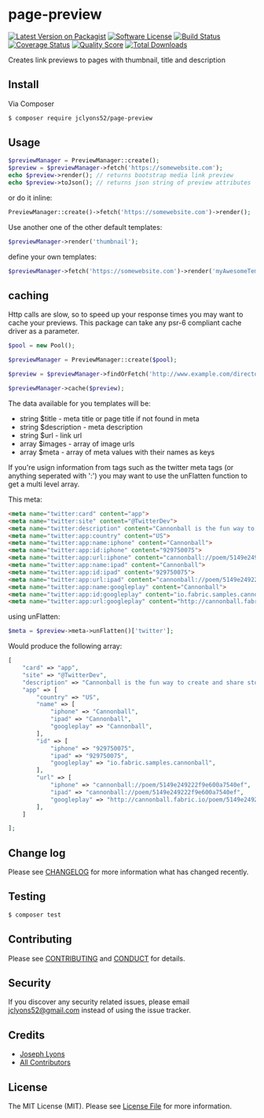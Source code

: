 # page-preview

[![Latest Version on Packagist][ico-version]][link-packagist]
[![Software License][ico-license]](LICENSE.md)
[![Build Status][ico-travis]][link-travis]
[![Coverage Status][ico-scrutinizer]][link-scrutinizer]
[![Quality Score][ico-code-quality]][link-code-quality]
[![Total Downloads][ico-downloads]][link-downloads]

Creates link previews to pages with thumbnail, title and description

## Install

Via Composer

``` bash
$ composer require jclyons52/page-preview
```

## Usage

``` php
$previewManager = PreviewManager::create();
$preview = $previewManager->fetch('https://somewebsite.com');
echo $preview->render(); // returns bootstrap media link preview
echo $preview->toJson(); // returns json string of preview attributes
```

or do it inline:

```php
PreviewManager::create()->fetch('https://somewebsite.com')->render();
```

Use another one of the other default templates:

```php
$previewManager->render('thumbnail');
```
define your own templates:

```php
$previewManager->fetch('https://somewebsite.com')->render('myAwesomeTemplate', '/path/to/template/directory');
```


## caching
Http calls are slow, so to speed up your response times you may want to cache your previews. 
This package can take any psr-6 compliant cache driver as a parameter. 

```php
$pool = new Pool();

$previewManager = PreviewManager::create($pool);

$preview = $previewManager->findOrFetch('http://www.example.com/directory');

$previewManager->cache($preview);
```

The data available for you templates will be:

- string $title       - meta title or page title if not found in meta
- string $description - meta description
- string $url         - link url
- array  $images      - array of image urls
- array  $meta        - array of meta values with their names as keys

If you're usign information from tags such as the twitter meta tags (or anything seperated with ':') you may want to use the unFlatten function to get a multi level array.

This meta:
```html
<meta name="twitter:card" content="app">
<meta name="twitter:site" content="@TwitterDev">
<meta name="twitter:description" content="Cannonball is the fun way to create and share stories and poems on your phone. Start with a beautiful image from the gallery, then choose words to complete the story and share it with friends.">
<meta name="twitter:app:country" content="US">
<meta name="twitter:app:name:iphone" content="Cannonball">
<meta name="twitter:app:id:iphone" content="929750075">
<meta name="twitter:app:url:iphone" content="cannonball://poem/5149e249222f9e600a7540ef">
<meta name="twitter:app:name:ipad" content="Cannonball">
<meta name="twitter:app:id:ipad" content="929750075">
<meta name="twitter:app:url:ipad" content="cannonball://poem/5149e249222f9e600a7540ef">
<meta name="twitter:app:name:googleplay" content="Cannonball">
<meta name="twitter:app:id:googleplay" content="io.fabric.samples.cannonball">
<meta name="twitter:app:url:googleplay" content="http://cannonball.fabric.io/poem/5149e249222f9e600a7540ef">
```

using unFlatten:
```php
$meta = $preview->meta->unFlatten()['twitter'];
```

Would produce the following array:

```php
[
    "card" => "app",
    "site" => "@TwitterDev",
    "description" => "Cannonball is the fun way to create and share stories and poems on your phone. Start with a beautiful image from the gallery, then choose words to complete the story and share it with friends.",
    "app" => [
        "country" => "US",
        "name" => [
            "iphone" => "Cannonball",
            "ipad" => "Cannonball",
            "googleplay" => "Cannonball",
        ],
        "id" => [
            "iphone" => "929750075",
            "ipad" => "929750075",
            "googleplay" => "io.fabric.samples.cannonball",
        ],
        "url" => [
            "iphone" => "cannonball://poem/5149e249222f9e600a7540ef",
            "ipad" => "cannonball://poem/5149e249222f9e600a7540ef",
            "googleplay" => "http://cannonball.fabric.io/poem/5149e249222f9e600a7540ef",
        ],
    ]

];
```

## Change log

Please see [CHANGELOG](CHANGELOG.md) for more information what has changed recently.

## Testing

``` bash
$ composer test
```

## Contributing

Please see [CONTRIBUTING](CONTRIBUTING.md) and [CONDUCT](CONDUCT.md) for details.

## Security

If you discover any security related issues, please email jclyons52@gmail.com instead of using the issue tracker.

## Credits

- [Joseph Lyons][link-author]
- [All Contributors][link-contributors]

## License

The MIT License (MIT). Please see [License File](LICENSE.md) for more information.

[ico-version]: https://img.shields.io/packagist/v/jclyons52/page-preview.svg?style=flat-square
[ico-license]: https://img.shields.io/badge/license-MIT-brightgreen.svg?style=flat-square
[ico-travis]: https://img.shields.io/travis/jclyons52/page-preview/master.svg?style=flat-square
[ico-scrutinizer]: https://img.shields.io/scrutinizer/coverage/g/jclyons52/page-preview.svg?style=flat-square
[ico-code-quality]: https://img.shields.io/scrutinizer/g/jclyons52/page-preview.svg?style=flat-square
[ico-downloads]: https://img.shields.io/packagist/dt/jclyons52/page-preview.svg?style=flat-square

[link-packagist]: https://packagist.org/packages/jclyons52/page-preview
[link-travis]: https://travis-ci.org/jclyons52/page-preview
[link-scrutinizer]: https://scrutinizer-ci.com/g/jclyons52/page-preview/code-structure
[link-code-quality]: https://scrutinizer-ci.com/g/jclyons52/page-preview
[link-downloads]: https://packagist.org/packages/jclyons52/page-preview
[link-author]: https://github.com/jclyons52
[link-contributors]: ../../contributors
